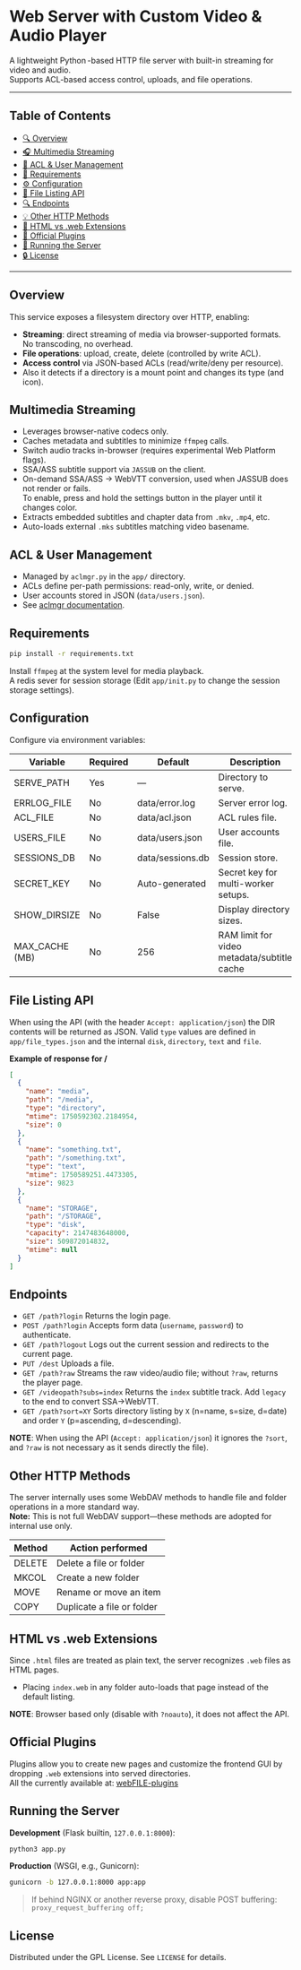 # Web Server with Custom Video & Audio Player

A lightweight Python -based HTTP file server with built-in streaming for video and audio.    
Supports ACL-based access control, uploads, and file operations.

---

## Table of Contents

* [🔍 Overview](#overview)
* [🎧 Multimedia Streaming](#multimedia-streaming)
* [🔐 ACL & User Management](#acl--user-management)
* [📂 Requirements](#requirements)
* [⚙️ Configuration](#configuration)
* [🔢 File Listing API](#file-listing-api)
* [🔍 Endpoints](#endpoints)
* [💡 Other HTTP Methods](#other-http-methods)
* [📄 HTML vs .web Extensions](#html-vs-web-extensions)
* [🔹 Official Plugins](#official-plugins)
* [🚀 Running the Server](#running-the-server)
* [🔒 License](#license)

---

## Overview

This service exposes a filesystem directory over HTTP, enabling:

* **Streaming**: direct streaming of media via browser-supported formats. No transcoding, no overhead.
* **File operations**: upload, create, delete (controlled by write ACL).
* **Access control** via JSON-based ACLs (read/write/deny per resource).
* Also it detects if a directory is a mount point and changes its type (and icon).

## Multimedia Streaming

* Leverages browser-native codecs only.
* Caches metadata and subtitles to minimize `ffmpeg` calls.
* Switch audio tracks in-browser (requires experimental Web Platform flags).
* SSA/ASS subtitle support via `JASSUB` on the client.
* On-demand SSA/ASS → WebVTT conversion, used when JASSUB does not render or fails.    
  To enable, press and hold the settings button in the player until it changes color.
* Extracts embedded subtitles and chapter data from `.mkv`, `.mp4`, etc.
* Auto-loads external `.mks` subtitles matching video basename.

## ACL & User Management

* Managed by `aclmgr.py` in the `app/` directory.
* ACLs define per-path permissions: read-only, write, or denied.
* User accounts stored in JSON (`data/users.json`).
* See [aclmgr documentation](aclmgr.md).

## Requirements

```bash
pip install -r requirements.txt
```

Install `ffmpeg` at the system level for media playback.   
A redis sever for session storage (Edit `app/init.py` to change the session storage settings).    

## Configuration

Configure via environment variables:

| Variable        | Required | Default          | Description                                     |
| --------------- | -------- | ---------------- | ----------------------------------------------- |
| SERVE\_PATH     | Yes      | —                | Directory to serve.                             |
| ERRLOG\_FILE    | No       | data/error.log   | Server error log.                               |
| ACL\_FILE       | No       | data/acl.json    | ACL rules file.                                 |
| USERS\_FILE     | No       | data/users.json  | User accounts file.                             |
| SESSIONS\_DB    | No       | data/sessions.db | Session store.                                  |
| SECRET\_KEY     | No       | Auto-generated   | Secret key for multi-worker setups.             |
| SHOW\_DIRSIZE   | No       | False            | Display directory sizes.                        |
| MAX\_CACHE (MB) | No       | 256              | RAM limit for video metadata/subtitle cache     |

## File Listing API

When using the API (with the header `Accept: application/json`) the DIR contents will be returned as JSON.
Valid `type` values are defined in `app/file_types.json` and the internal `disk`, `directory`, `text` and `file`.

**Example of response for /**

```json
[
  {
    "name": "media",
    "path": "/media",
    "type": "directory",
    "mtime": 1750592302.2184954,
    "size": 0
  },
  {
    "name": "something.txt",
    "path": "/something.txt",
    "type": "text",
    "mtime": 1750589251.4473305,
    "size": 9823
  },
  {
    "name": "STORAGE",
    "path": "/STORAGE",
    "type": "disk",
    "capacity": 2147483648000,
    "size": 509872014832,
    "mtime": null
  }
]
```

## Endpoints

* `GET /path?login`
  Returns the login page.
* `POST /path?login`
  Accepts form data (`username`, `password`) to authenticate.
* `GET /path?logout`
  Logs out the current session and redirects to the current page.
* `PUT /dest`
  Uploads a file.
* `GET /path?raw`
  Streams the raw video/audio file; without `?raw`, returns the player page.
* `GET /videopath?subs=index`
  Returns the `index` subtitle track. Add `legacy` to the end to convert SSA→WebVTT.
* `GET /path?sort=XY`
  Sorts directory listing by `X` (n=name, s=size, d=date) and order `Y` (p=ascending, d=descending).

**NOTE**: When using the API (`Accept: application/json`) it ignores the `?sort`, and `?raw` is not necessary as it sends directly the file).

## Other HTTP Methods

The server internally uses some WebDAV methods to handle file and folder operations in a more standard way.    
**Note:** This is not full WebDAV support—these methods are adopted for internal use only.

| Method | Action performed           |
| ------ | -------------------------- |
| DELETE | Delete a file or folder    |
| MKCOL  | Create a new folder        |
| MOVE   | Rename or move an item     |
| COPY   | Duplicate a file or folder |

## HTML vs .web Extensions

Since `.html` files are treated as plain text, the server recognizes `.web` files as HTML pages.

* Placing `index.web` in any folder auto-loads that page instead of the default listing.

**NOTE**: Browser based only (disable with `?noauto`), it does not affect the API.

## Official Plugins

Plugins allow you to create new pages and customize the frontend GUI by dropping `.web` extensions into served directories.    
All the currently available at: [webFILE-plugins](https://github.com/Sergio00166/webFILE-plugins)

## Running the Server

**Development** (Flask builtin, `127.0.0.1:8000`):

```bash
python3 app.py
```

**Production** (WSGI, e.g., Gunicorn):

```bash
gunicorn -b 127.0.0.1:8000 app:app
```

> If behind NGINX or another reverse proxy, disable POST buffering:
> `proxy_request_buffering off;`

## License

Distributed under the GPL License. See `LICENSE` for details.
